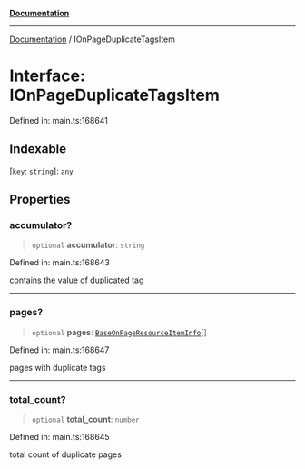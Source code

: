 [**Documentation**](../README.md)

***

[Documentation](../README.md) / IOnPageDuplicateTagsItem

# Interface: IOnPageDuplicateTagsItem

Defined in: main.ts:168641

## Indexable

\[`key`: `string`\]: `any`

## Properties

### accumulator?

> `optional` **accumulator**: `string`

Defined in: main.ts:168643

contains the value of duplicated tag

***

### pages?

> `optional` **pages**: [`BaseOnPageResourceItemInfo`](../classes/BaseOnPageResourceItemInfo.md)[]

Defined in: main.ts:168647

pages with duplicate tags

***

### total\_count?

> `optional` **total\_count**: `number`

Defined in: main.ts:168645

total count of duplicate pages
